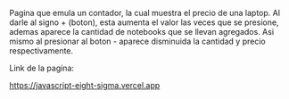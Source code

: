 Pagina que emula un contador, la cual muestra el precio de una laptop. Al darle al signo + (boton), esta aumenta el valor las veces que se presione, 
ademas aparece la cantidad de notebooks que se llevan agregados.
Asi mismo al presionar al boton - 
aparece disminuida la cantidad y precio respectivamente.

Link de la pagina:

https://javascript-eight-sigma.vercel.app
